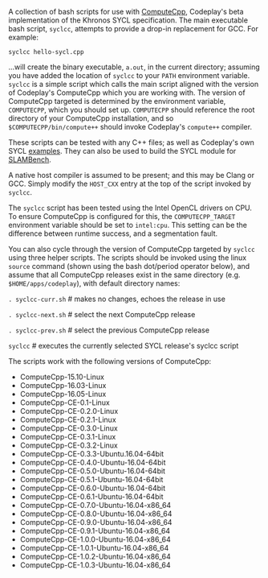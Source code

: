 A collection of bash scripts for use with
[ComputeCpp](https://developer.codeplay.com/computecppce/latest/overview),
Codeplay's beta implementation of the Khronos SYCL specification. The main
executable bash script, `syclcc`, attempts to provide a drop-in replacement for
GCC. For example:

`syclcc hello-sycl.cpp`

...will create the binary executable, `a.out`, in the current directory;
assuming you have added the location of `syclcc` to your `PATH` environment
variable. `syclcc` is a simple script which calls the main script aligned with
the version of Codeplay's ComputeCpp which you are working with. The version of
ComputeCpp targeted is determined by the environment variable, `COMPUTECPP`,
which you should set up. `COMPUTECPP` should reference the root directory of
your ComputeCpp installation, and so `$COMPUTECPP/bin/compute++` should invoke
Codeplay's `compute++` compiler.

These scripts can be tested with any C++ files; as well as Codeplay's own SYCL
[examples](https://github.com/codeplaysoftware/computecpp-sdk). They can also
be used to build the SYCL module for
[SLAMBench](https://github.com/pamela-project/slambench).

A native host compiler is assumed to be present; and this may be Clang or GCC.
Simply modify the `HOST_CXX` entry at the top of the script invoked by `syclcc`.

The `syclcc` script has been tested using the Intel OpenCL drivers on CPU.
To ensure ComputeCpp is configured for this, the `COMPUTECPP_TARGET` environment
variable should be set to `intel:cpu`. This setting can be the difference
between runtime success, and a segmentation fault.

You can also cycle through the version of ComputeCpp targeted by `syclcc` using
three helper scripts. The scripts should be invoked using the linux `source`
command (shown using the bash dot/period operator below), and assume that all
ComputeCpp releases exist in the same directory (e.g. `$HOME/apps/codeplay`),
with default directory names:

`. syclcc-curr.sh` # makes no changes, echoes the release in use

`. syclcc-next.sh` # select the next ComputeCpp release

`. syclcc-prev.sh` # select the previous ComputeCpp release

`syclcc` # executes the currently selected SYCL release's syclcc script

The scripts work with the following versions of ComputeCpp:

* ComputeCpp-15.10-Linux
* ComputeCpp-16.03-Linux
* ComputeCpp-16.05-Linux
* ComputeCpp-CE-0.1-Linux
* ComputeCpp-CE-0.2.0-Linux
* ComputeCpp-CE-0.2.1-Linux
* ComputeCpp-CE-0.3.0-Linux
* ComputeCpp-CE-0.3.1-Linux
* ComputeCpp-CE-0.3.2-Linux
* ComputeCpp-CE-0.3.3-Ubuntu.16.04-64bit
* ComputeCpp-CE-0.4.0-Ubuntu-16.04-64bit
* ComputeCpp-CE-0.5.0-Ubuntu-16.04-64bit
* ComputeCpp-CE-0.5.1-Ubuntu-16.04-64bit
* ComputeCpp-CE-0.6.0-Ubuntu-16.04-64bit
* ComputeCpp-CE-0.6.1-Ubuntu-16.04-64bit
* ComputeCpp-CE-0.7.0-Ubuntu-16.04-x86_64
* ComputeCpp-CE-0.8.0-Ubuntu-16.04-x86_64
* ComputeCpp-CE-0.9.0-Ubuntu-16.04-x86_64
* ComputeCpp-CE-0.9.1-Ubuntu-16.04-x86_64
* ComputeCpp-CE-1.0.0-Ubuntu-16.04-x86_64
* ComputeCpp-CE-1.0.1-Ubuntu-16.04-x86_64
* ComputeCpp-CE-1.0.2-Ubuntu-16.04-x86_64
* ComputeCpp-CE-1.0.3-Ubuntu-16.04-x86_64

